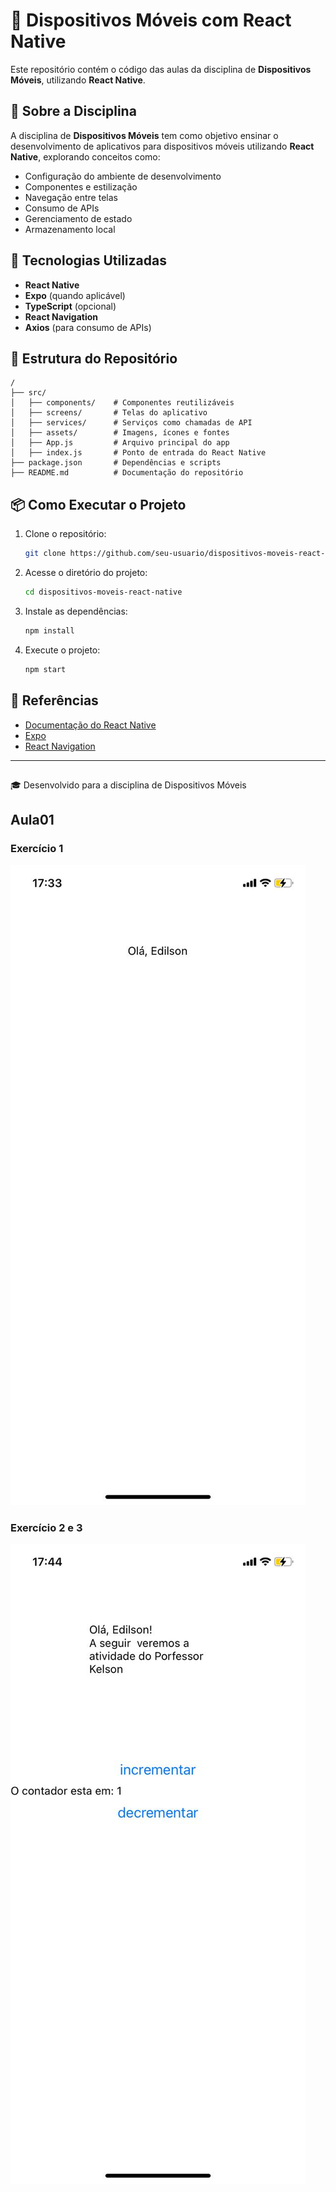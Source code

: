 # 📱 Dispositivos Móveis com React Native

Este repositório contém o código das aulas da disciplina de **Dispositivos Móveis**, utilizando **React Native**.

## 📌 Sobre a Disciplina
A disciplina de **Dispositivos Móveis** tem como objetivo ensinar o desenvolvimento de aplicativos para dispositivos móveis utilizando **React Native**, explorando conceitos como:
- Configuração do ambiente de desenvolvimento
- Componentes e estilização
- Navegação entre telas
- Consumo de APIs
- Gerenciamento de estado
- Armazenamento local

## 🚀 Tecnologias Utilizadas
- **React Native**
- **Expo** (quando aplicável)
- **TypeScript** (opcional)
- **React Navigation**
- **Axios** (para consumo de APIs)

## 📂 Estrutura do Repositório
```
/
├── src/
│   ├── components/    # Componentes reutilizáveis
│   ├── screens/       # Telas do aplicativo
│   ├── services/      # Serviços como chamadas de API
│   ├── assets/        # Imagens, ícones e fontes
│   ├── App.js         # Arquivo principal do app
│   ├── index.js       # Ponto de entrada do React Native
├── package.json       # Dependências e scripts
├── README.md          # Documentação do repositório
```

## 📦 Como Executar o Projeto
1. Clone o repositório:
   ```sh
   git clone https://github.com/seu-usuario/dispositivos-moveis-react-native.git
   ```
2. Acesse o diretório do projeto:
   ```sh
   cd dispositivos-moveis-react-native
   ```
3. Instale as dependências:
   ```sh
   npm install
   ```
4. Execute o projeto:
   ```sh
   npm start
   ```

## 📖 Referências
- [Documentação do React Native](https://reactnative.dev/)
- [Expo](https://expo.dev/)
- [React Navigation](https://reactnavigation.org/)

---
##
 🎓 Desenvolvido para a disciplina de Dispositivos Móveis 
## Aula01 
### Exercício 1
![Exercício 1](img/exercicio_1.jpeg)
### Exercício 2 e 3
![Exercício 2 e 3](img/exercicio_2_3.jpeg)